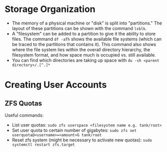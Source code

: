 # Storage Organization
- The memory of a physical machine or "disk" is split into "partitions." The layout of these partitions can be shown with the command `lsblk`.
- A "filesystem" can be added to a partition to give it the ability to store files. The command `df -aTh` shows the available file systems (which can be traced to the partitions that contains it). This command also shows where the file system lies within the overall directory hierarchy, the filesystem format, and how space much is occupied vs. still available.
- You can find which directories are taking up space with `du -sh <parent directory>/.[^.]*`

# Creating User Accounts
## ZFS Quotas
Useful commands:
- List user quotas: `sudo zfs userspace <filesystem name e.g. tank/root>`
- Set user quota to certain number of gigabytes: `sudo zfs set userquota@<username>=<amount>G tank/root`
- Reset zfs system (might be necessary to activate new quotas): `sudo systemctl restart zfs.target`
